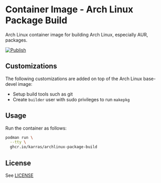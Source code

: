# Container Image - Arch Linux Package Build

Arch Linux container image for building Arch Linux, especially AUR, packages.

[![Publish](https://github.com/karras/container-archlinux-package-build/actions/workflows/publish.yml/badge.svg)](https://github.com/karras/container-archlinux-package-build/actions/workflows/publish.yml)

## Customizations

The following customizations are added on top of the Arch Linux base-devel
image:

* Setup build tools such as git
* Create `builder` user with sudo privileges to run `makepkg`

## Usage

Run the container as follows:

```sh
podman run \
  --tty \
  ghcr.io/karras/archlinux-package-build
```

## License

See [LICENSE](./LICENSE)
